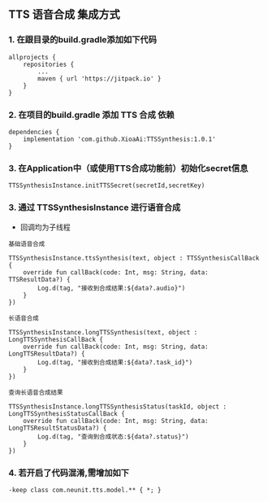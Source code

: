 ## TTS 语音合成 集成方式

### 1. 在跟目录的build.gradle添加如下代码

```
allprojects {
	repositories {
		...
		maven { url 'https://jitpack.io' }
	}
}
```

### 2. 在项目的build.gradle 添加 TTS 合成 依赖

```
dependencies {
    implementation 'com.github.XioaAi:TTSSynthesis:1.0.1'
}
```

### 3. 在Application中（或使用TTS合成功能前）初始化secret信息

```
TTSSynthesisInstance.initTTSSecret(secretId,secretKey)
```

### 3. 通过 TTSSynthesisInstance 进行语音合成
* 回调均为子线程

```
基础语音合成

TTSSynthesisInstance.ttsSynthesis(text, object : TTSSynthesisCallBack {
    override fun callBack(code: Int, msg: String, data: TTSResultData?) {
        Log.d(tag, "接收到合成结果:${data?.audio}")
    }
})
```

```
长语音合成

TTSSynthesisInstance.longTTSSynthesis(text, object : LongTTSSynthesisCallBack {
    override fun callBack(code: Int, msg: String, data: LongTTSResultData?) {
        Log.d(tag, "接收到合成结果:${data?.task_id}")
    }
})
```

```
查询长语音合成结果

TTSSynthesisInstance.longTTSSynthesisStatus(taskId, object : LongTTSSynthesisStatusCallBack {
    override fun callBack(code: Int, msg: String, data: LongTTSResultStatusData?) {
        Log.d(tag, "查询到合成状态:${data?.status}")
    }
})

```

### 4. 若开启了代码混淆,需增加如下
```
-keep class com.neunit.tts.model.** { *; }
```


